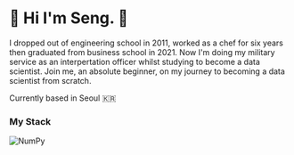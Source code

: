 # 🐤 Hi I'm Seng. 🐤

I dropped out of engineering school in 2011, worked as a chef for six years then graduated from business school in 2021. 
Now I'm doing my military service as an interpertation officer whilst studying to become a data scientist. Join me, an absolute beginner, on my journey to becoming a data scientist from scratch. 

Currently based in Seoul 🇰🇷

### My Stack
![NumPy](https://img.shields.io/badge/numpy-%23013243.svg?style=for-the-badge&logo=numpy&logoColor=white)
